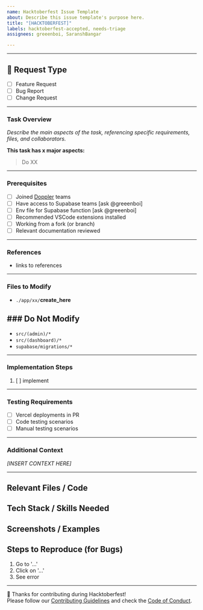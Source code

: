```yaml
---
name: Hacktoberfest Issue Template
about: Describe this issue template's purpose here.
title: "[HACKTOBERFEST]"
labels: hacktoberfest-accepted, needs-triage
assignees: greeenboi, SaranshBangar

---
```


---

## 📝 Request Type

<!-- Select one by marking [x] -->
- [ ] Feature Request
- [ ] Bug Report
- [ ] Change Request

---

### Task Overview

_Describe the main aspects of the task, referencing specific requirements, files, and collaborators._

**This task has x major aspects:**


> Do XX

---

### Prerequisites
- [ ] Joined [Doppler](https://dashboard.doppler.com/workplace/55ce728ac58e146cffda/projects/foundersclub) teams
- [ ] Have access to Supabase teams [ask @greeenboi]
- [ ] Env file for Supabase function [ask @greeenboi]
- [ ] Recommended VSCode extensions installed
- [ ] Working from a fork (or branch)
- [ ] Relevant documentation reviewed

---

### References

- links to references

---

### Files to Modify

- `./app/xx/`__create_here__

## ### Do Not Modify

- `src/(admin)/*`
- `src/(dashboard)/*`
- `supabase/migrations/*`

---

### Implementation Steps

1. [ ] implement

---

### Testing Requirements

- [ ] Vercel deployments in PR
- [ ] Code testing scenarios
- [ ] Manual testing scenarios

---

### Additional Context

_[INSERT CONTEXT HERE]_

---

## Relevant Files / Code

<!-- List files, directories, or code sections that are relevant to your request.
Example: src/actions/contacts.ts, src/(home)/contact-us/page.tsx, supabase/functions/contact-function/index.ts
If unsure, describe where the issue occurs or what features are impacted. -->

##  Tech Stack / Skills Needed

<!-- Specify tech stack (e.g., React, Supabase, Edge Functions, Resend, TypeScript, SQL, CSS, etc.). 
Mention frameworks, libraries, or skills required. -->

##  Screenshots / Examples

<!-- If applicable, add screenshots, mockups, example code, or references. Drag images here. -->

##  Steps to Reproduce (for Bugs)

<!-- For bugs only: provide clear steps to reproduce the issue. -->
1. Go to '...'
2. Click on '...'
3. See error

---

🙌 Thanks for contributing during Hacktoberfest!  
Please follow our [Contributing Guidelines](../CONTRIBUTING.md) and check the [Code of Conduct](../CODE_OF_CONDUCT.md).
